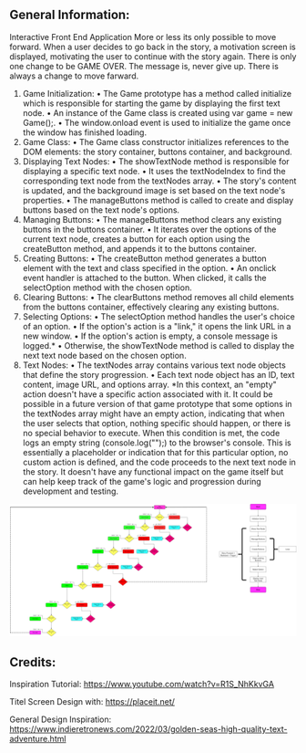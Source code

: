 ## General Information:
Interactive Front End Application
More or less its only possible to move forward.
When a user decides to go back in the story, a motivation screen is displayed, motivating the user to continue with the story again.
There is only one change to be GAME OVER.
The message is, never give up. There is always a change to move farward.

1.	Game Initialization:
•	The Game prototype has a method called initialize which is responsible for starting the game by displaying the first text node.
•	An instance of the Game class is created using var game = new Game();.
•	The window.onload event is used to initialize the game once the window has finished loading.
2.	Game Class:
•	The Game class constructor initializes references to the DOM elements: the story container, buttons container, and background.
3.	Displaying Text Nodes:
•	The showTextNode method is responsible for displaying a specific text node.
•	It uses the textNodeIndex to find the corresponding text node from the textNodes array.
•	The story's content is updated, and the background image is set based on the text node's properties.
•	The manageButtons method is called to create and display buttons based on the text node's options.
4.	Managing Buttons:
•	The manageButtons method clears any existing buttons in the buttons container.
•	It iterates over the options of the current text node, creates a button for each option using the createButton method, and appends it to the buttons container.
5.	Creating Buttons:
•	The createButton method generates a button element with the text and class specified in the option.
•	An onclick event handler is attached to the button. When clicked, it calls the selectOption method with the chosen option.
6.	Clearing Buttons:
•	The clearButtons method removes all child elements from the buttons container, effectively clearing any existing buttons.
7.	Selecting Options:
•	The selectOption method handles the user's choice of an option.
•	If the option's action is a "link," it opens the link URL in a new window.
•	If the option's action is empty, a console message is logged.*
•	Otherwise, the showTextNode method is called to display the next text node based on the chosen option.
8.	Text Nodes:
•	The textNodes array contains various text node objects that define the story progression.
•	Each text node object has an ID, text content, image URL, and options array.
*In this context, an "empty" action doesn't have a specific action associated with it. It could be possible in a future version of that game prototype that some options in the textNodes array might have an empty action, indicating that when the user selects that option, nothing specific should happen, or there is no special behavior to execute.
When this condition is met, the code logs an empty string (console.log("");) to the browser's console. This is essentially a placeholder or indication that for this particular option, no custom action is defined, and the code proceeds to the next text node in the story.
It doesn't have any functional impact on the game itself but can help keep track of the game's logic and progression during development and testing.

![game_logic](/assets/game_logic.png "game_logic")

## Credits:
Inspiration Tutorial:
https://www.youtube.com/watch?v=R1S_NhKkvGA

Titel Screen Design with:
https://placeit.net/

General Design Inspiration:
https://www.indieretronews.com/2022/03/golden-seas-high-quality-text-adventure.html





